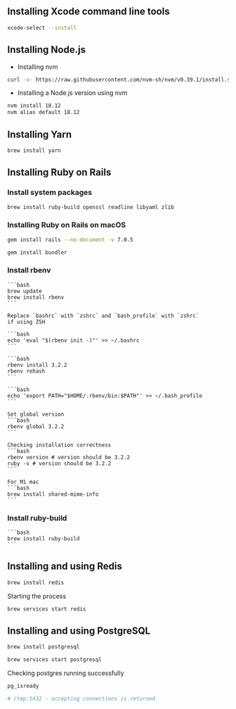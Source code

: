 ## Installing Xcode command line tools
```bash
xcode-select --install
```

## Installing Node.js
  - Installing nvm
  ```bash
  curl -o- https://raw.githubusercontent.com/nvm-sh/nvm/v0.39.1/install.sh | bash
  ```

  - Installing a Node.js version using nvm

  ```bash
  nvm install 18.12
  nvm alias default 18.12
  ```

## Installing Yarn
```bash
brew install yarn
```

## Installing Ruby on Rails

  ### Install system packages

  ```bash
  brew install ruby-build openssl readline libyaml zlib
  ```

  ### Installing Ruby on Rails on macOS
  ```bash
  gem install rails --no-document -v 7.0.5
  ```

  ```bash
  gem install bundler
  ```



  ### Install rbenv
    ```bash
    brew update
    brew install rbenv
    ```

    Replace `bashrc` with `zshrc` and `bash_profile` with `zshrc`
    if using ZSH

    ```bash
    echo 'eval "$(rbenv init -)"' >> ~/.bashrc
    ```

    ```bash
    rbenv install 3.2.2
    rbenv rehash
    ```

    ```bash
    echo 'export PATH="$HOME/.rbenv/bin:$PATH"' >> ~/.bash_profile
    ```

    Set global version
    ```bash
    rbenv global 3.2.2
    ```

    Checking installation correctness
    ```bash
    rbenv version # version should be 3.2.2
    ruby -v # version should be 3.2.2
    ```

    For M1 mac
    ```bash
    brew install shared-mime-info
    ```


  ### Install ruby-build
    ```bash
    brew install ruby-build
    ```

## Installing and using Redis
  ```bash
  brew install redis
  ```

  Starting the process
  ```bash
  brew services start redis
  ```

## Installing and using PostgreSQL

  ```bash
  brew install postgresql
  ```

  ```bash
  brew services start postgresql
  ```

  Checking postgres running successfully

  ```bash
  pg_isready

  # /tmp:5432 - accepting connections is returned
  ```


